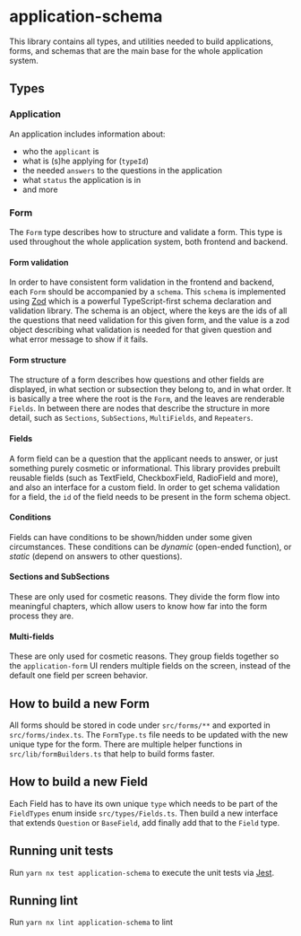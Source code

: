 # application-schema

This library contains all types, and utilities needed to build applications, forms, and schemas that are the main base for the whole application system.

## Types

### Application

An application includes information about:

- who the `applicant` is
- what is (s)he applying for (`typeId`)
- the needed `answers` to the questions in the application
- what `status` the application is in
- and more

### Form

The `Form` type describes how to structure and validate a form. This type is used throughout the whole application system, both frontend and backend.

#### Form validation

In order to have consistent form validation in the frontend and backend, each `Form` should be accompanied by a `schema`. This `schema` is implemented using [Zod](https://github.com/vriad/zod) which is a powerful TypeScript-first schema declaration and validation library. The schema is an object, where the keys are the ids of all the questions that need validation for this given form, and the value is a zod object describing what validation is needed for that given question and what error message to show if it fails.

#### Form structure

The structure of a form describes how questions and other fields are displayed, in what section or subsection they belong to, and in what order. It is basically a tree where the root is the `Form`, and the leaves are renderable `Fields`. In between there are nodes that describe the structure in more detail, such as `Sections`, `SubSections`, `MultiFields`, and `Repeaters`.

#### Fields

A form field can be a question that the applicant needs to answer, or just something purely cosmetic or informational. This library provides prebuilt reusable fields (such as TextField, CheckboxField, RadioField and more), and also an interface for a custom field. In order to get schema validation for a field, the `id` of the field needs to be present in the form schema object.

#### Conditions

Fields can have conditions to be shown/hidden under some given circumstances. These conditions can be _dynamic_ (open-ended function), or _static_ (depend on answers to other questions).

#### Sections and SubSections

These are only used for cosmetic reasons. They divide the form flow into meaningful chapters, which allow users to know how far into the form process they are.

#### Multi-fields

These are only used for cosmetic reasons. They group fields together so the `application-form` UI renders multiple fields on the screen, instead of the default one field per screen behavior.

## How to build a new Form

All forms should be stored in code under `src/forms/**` and exported in `src/forms/index.ts`. The `FormType.ts` file needs to be updated with the new unique type for the form. There are multiple helper functions in `src/lib/formBuilders.ts` that help to build forms faster.

## How to build a new Field

Each Field has to have its own unique `type` which needs to be part of the `FieldTypes` enum inside `src/types/Fields.ts`. Then build a new interface that extends `Question` or `BaseField`, add finally add that to the `Field` type.

## Running unit tests

Run `yarn nx test application-schema` to execute the unit tests via [Jest](https://jestjs.io).

## Running lint

Run `yarn nx lint application-schema` to lint
